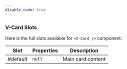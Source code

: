 ```yaml
---
disable_code: true
---
```


### V-Card Slots

Here is the full slots available for `<V-Card />` component:

| Slot     | Properties                          | Description       |
| -------- | ----------------------------------- | ----------------- |
| #default | <span class="is-null">`null`</span> | Main card content |
